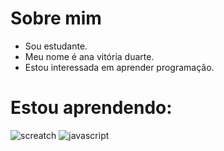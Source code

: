 # Sobre mim
- Sou estudante.
- Meu nome é ana vitória duarte.
- Estou interessada em aprender programação.

# Estou aprendendo:
![screatch](https://img.shields.io/badge/Scratch-4D97FF?style=for-the-badge&logo=Scratch&logoColor=white)
![javascript](https://img.shields.io/badge/JavaScript-323330?style=for-the-badge&logo=javascript&logoColor=F7DF1E)



